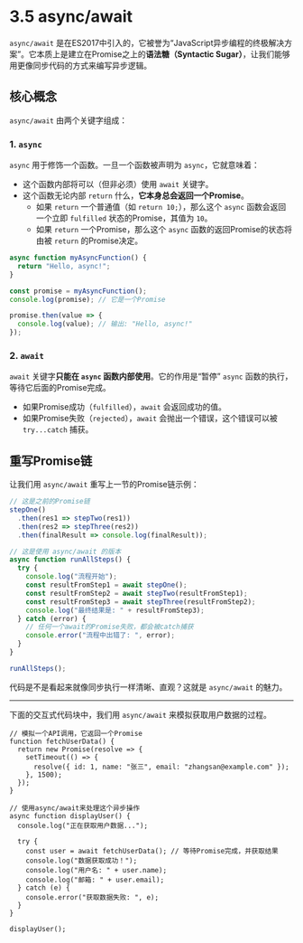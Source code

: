 # 3.5 async/await

`async/await` 是在ES2017中引入的，它被誉为“JavaScript异步编程的终极解决方案”。它本质上是建立在Promise之上的**语法糖（Syntactic Sugar）**，让我们能够用更像同步代码的方式来编写异步逻辑。

## 核心概念

`async/await` 由两个关键字组成：

### 1. `async`

`async` 用于修饰一个函数。一旦一个函数被声明为 `async`，它就意味着：
-   这个函数内部将可以（但非必须）使用 `await` 关键字。
-   这个函数无论内部 `return` 什么，**它本身总会返回一个Promise**。
    -   如果 `return` 一个普通值（如 `return 10;`），那么这个 `async` 函数会返回一个立即 `fulfilled` 状态的Promise，其值为 `10`。
    -   如果 `return` 一个Promise，那么这个 `async` 函数的返回Promise的状态将由被 `return` 的Promise决定。

```javascript
async function myAsyncFunction() {
  return "Hello, async!";
}

const promise = myAsyncFunction();
console.log(promise); // 它是一个Promise

promise.then(value => {
  console.log(value); // 输出: "Hello, async!"
});
```

### 2. `await`

`await` 关键字**只能在 `async` 函数内部使用**。它的作用是“暂停” `async` 函数的执行，等待它后面的Promise完成。
-   如果Promise成功（`fulfilled`），`await` 会返回成功的值。
-   如果Promise失败（`rejected`），`await` 会抛出一个错误，这个错误可以被 `try...catch` 捕获。

## 重写Promise链

让我们用 `async/await` 重写上一节的Promise链示例：

```javascript
// 这是之前的Promise链
stepOne()
  .then(res1 => stepTwo(res1))
  .then(res2 => stepThree(res2))
  .then(finalResult => console.log(finalResult));

// 这是使用 async/await 的版本
async function runAllSteps() {
  try {
    console.log("流程开始");
    const resultFromStep1 = await stepOne();
    const resultFromStep2 = await stepTwo(resultFromStep1);
    const resultFromStep3 = await stepThree(resultFromStep2);
    console.log("最终结果是: " + resultFromStep3);
  } catch (error) {
    // 任何一个await的Promise失败，都会被catch捕获
    console.error("流程中出错了: ", error);
  }
}

runAllSteps();
```
代码是不是看起来就像同步执行一样清晰、直观？这就是 `async/await` 的魅力。

---

下面的交互式代码块中，我们用 `async/await` 来模拟获取用户数据的过程。

```javascript:interactive
// 模拟一个API调用，它返回一个Promise
function fetchUserData() {
  return new Promise(resolve => {
    setTimeout(() => {
      resolve({ id: 1, name: "张三", email: "zhangsan@example.com" });
    }, 1500);
  });
}

// 使用async/await来处理这个异步操作
async function displayUser() {
  console.log("正在获取用户数据...");
  
  try {
    const user = await fetchUserData(); // 等待Promise完成，并获取结果
    console.log("数据获取成功！");
    console.log("用户名: " + user.name);
    console.log("邮箱: " + user.email);
  } catch (e) {
    console.error("获取数据失败: ", e);
  }
}

displayUser();